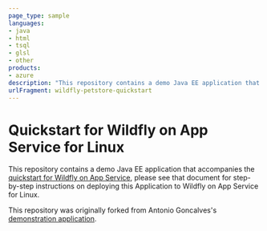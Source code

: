 ```yaml
---
page_type: sample
languages:
- java
- html
- tsql
- glsl
- other
products:
- azure
description: "This repository contains a demo Java EE application that accompanies the quickstart for Wildfly on App Service"
urlFragment: wildfly-petstore-quickstart
---
```


# Quickstart for Wildfly on App Service for Linux

This repository contains a demo Java EE application that accompanies the [quickstart for Wildfly on App Service](https://docs.microsoft.com/en-us/azure/app-service/containers/tutorial-java-enterprise-postgresql-app), please see that document for step-by-step instructions on deploying this Application to Wildfly on App Service for Linux.

This repository was originally forked from Antonio Goncalves's [demonstration application](https://github.com/agoncal/agoncal-application-petstore-ee7).

